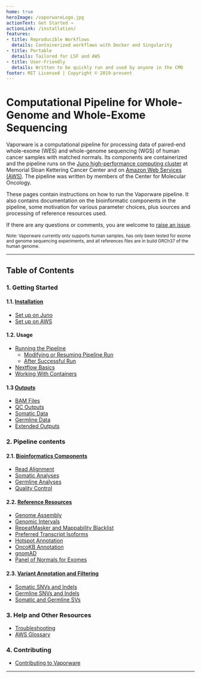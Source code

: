 ```yaml
---
home: true
heroImage: /vaporwareLogo.jpg
actionText: Get Started →
actionLink: /installation/
features:
- title: Reproducible Workflows
  details: Containerized workflows with Docker and Singularity
- title: Portable 
  details: Tailored for LSF and AWS 
- title: User-Friendly 
  details: Written to be quickly run and used by anyone in the CMO
footer: MIT Licensed | Copyright © 2019-present
---
```


# Computational Pipeline for Whole-Genome and Whole-Exome Sequencing

Vaporware is a computational pipeline for processing data of paired-end whole-exome (WES) and whole-genome sequencing (WGS) of human cancer samples with matched normals. Its components are containerized and the pipeline runs on the [Juno high-performance computing cluster](http://hpc.mskcc.org/) at Memorial Sloan Kettering Cancer Center and on [Amazon Web Services (AWS)](https://aws.amazon.com). The pipeline was written by members of the Center for Molecular Oncology.

These pages contain instructions on how to run the Vaporware pipeline. It also contains documentation on the bioinformatic components in the pipeline, some motivation for various parameter choices, plus sources and processing of reference resources used. 

If there are any questions or comments, you are welcome to [raise an issue](https://github.com/mskcc/vaporware/issues/new?title=[User%20question]).

<small>Note: Vaporware currently only supports human samples, has only been tested for exome and genome sequencing experiments, and all references files are in build GRCh37 of the human genome.</small>

---

## Table of Contents

### 1. Getting Started

#### 1.1. [Installation](installation.md)
* [Set up on Juno](juno-setup.md)
* [Set up on AWS](aws-setup.md)

#### 1.2. Usage
* [Running the Pipeline](running-the-pipeline.md)
    * [Modifying or Resuming Pipeline Run](running-the-pipeline.md#modifying-or-resuming-pipeline-run)
    * [After Successful Run](running-the-pipeline.md#after-successful-run)
* [Nextflow Basics](nextflow-basics.md)
* [Working With Containers](working-with-containers.md)

#### 1.3 [Outputs](outputs.md)
* [BAM Files](outputs.md#bam-files)
* [QC Outputs](outputs.md#qc-outputs)
* [Somatic Data](outputs.md#somatic-data)
* [Germline Data](outputs.md#germline-data)
* [Extended Outputs](outputs.md#extended-outputs)

### 2. Pipeline contents

#### 2.1. [Bioinformatics Components](bioinformatics-components.md)
* [Read Alignment](bioinformatic-components.md#read-alignment)
* [Somatic Analyses](bioinformatic-components.md#somatic-analyses)
* [Germline Analyses](bioinformatic-components.md#germline-analyses)
* [Quality Control](bioinformatic-components.md#quality-control)

#### 2.2. [Reference Resources](reference-resources.md)
* [Genome Assembly](reference-resources.md#genome-assembly)
* [Genomic Intervals](reference-resources.md#genomic-intervals)
* [RepeatMasker and Mappability Blacklist](reference-resources.md#repeatmasker-and-mappability-blacklist)
* [Preferred Transcript Isoforms](reference-resources.md#preferred-transcript-isoforms)
* [Hotspot Annotation](reference-resources.md#hotspot-annotation.md)
* [OncoKB Annotation](reference-resources.md#oncokb.md)
* [gnomAD](gnomad.md)
* [Panel of Normals for Exomes](wes-panel-of-normals.md)

#### 2.3. [Variant Annotation and Filtering](variant-annotation-and-filtering.md)
* [Somatic SNVs and Indels](variant-annotation-and-filtering.md#somatic-snvs-and-indels)
* [Germline SNVs and Indels](variant-annotation-and-filtering.md#germline-snvs-and-indels)
* [Somatic and Germline SVs](variant-annotation-and-filtering.md#somatic-and-germline-svs)

### 3. Help and Other Resources
* [Troubleshooting](troubleshooting.md)
* [AWS Glossary](aws-glossary.md)

### 4. Contributing
* [Contributing to Vaporware](contributing-to-vaporware.md)
---